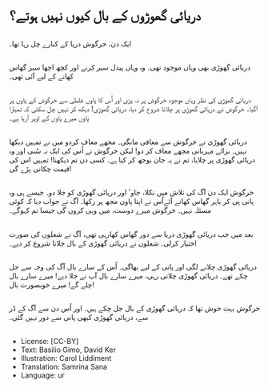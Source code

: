# دریائی گھوڑوں کے بال کیوں نہیں ہوتے؟

##
ایک دن، خرگوش دریا کے کنارے چل رہا تھا۔

##
دریائی گھوڑی بھی وہاں موجود تھی۔ وہ وہاں پیدل سیر کرنے اور کچھ اچھا سبز گھاس کھانے کے لیے آئی تھی۔

##
دریائی گھوڑی کی نظر وہاں موجود خرگوش پر نہ پڑی اور اُس کا پاوں غلطی سے خرگوش کے پاوں پر آگیا۔ خرگوش نے دریائی گھوڑی پر چلانا شروع کر دیا، دریائی گھوڑی! دیکھ کر نہیں چل سکتی کہ تمہارا پاوں میرے پاوں کے اوپر آرہا ہے۔

##
دریائی گھوڑی نے خرگوش سے معافی مانگی۔ مجھے معاف کردو میں نے تمہیں دیکھا نہیں۔ برائے مہربانی مجھے معاف کر دو! لیکن خرگوش نے اُس کی ایک نہ سُنی اور وہ دریائی گھوڑی پر چلایا، تم نے یہ جان بوجھ کر کیا ہے۔ کسی دن تم دیکھنا! تمہیں اس کی قیمت چکانی پڑے گی!

##
خرگوش ایک دن آگ کی تلاش میں نکلا، جاوٴ اور دریائی گھوڑی کو جلا دو۔ جیسے ہی وہ پانی پی کر باہر گھاس کھانے آئےاُس نے اپنا پاوں مجھ پر رکھا۔ آگ نے جواب دیا کہ کوئی مسئلہ نہیں۔ خرگوش میرے دوست، میں وہی کروں گی جیسا تم کہوگے۔

##
بعد میں جب دریائی گھوڑی دریا سے دور گھاس کھارہی تھی، آگ نے شعلوں کی صورت اختیار کرلی۔ شعلوں نے دریائی گھوڑی کے بال جلانا شروع کر دیے۔

##
دریائی گھوڑی چلانے لگی اور پانی کے لیے بھاگی۔ اُس کے سارے بال آگ کی وجہ سے جل چکے تھے۔ دریائی گھوڑی چلاتی رہی، میرے سارے بال آپ نے جلا دیے! میرے سارے بال چلے گے! میرے خوبصورت بال!

##
خرگوش بہت خوش تھا کہ دریائی گھوڑی کے بال جل چکے ہیں۔ اور اُس دن سے آگ کے ڈر سے، دریائی گھوڑی کبھی پانی سے دور نہیں گئی۔

##
* License: [CC-BY]
* Text: Basilio Gimo, David Ker
* Illustration: Carol Liddiment
* Translation: Samrina Sana
* Language: ur
